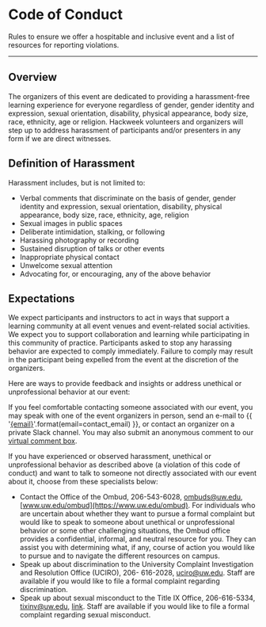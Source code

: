# Code of Conduct

Rules to ensure we offer a hospitable and inclusive event and a list of resources for reporting violations.

---

## Overview

The organizers of this event are dedicated to providing a harassment-free learning experience for everyone regardless of gender, gender identity and expression, sexual orientation, disability, physical appearance, body size, race, ethnicity, age or religion.
Hackweek volunteers and organizers will step up to address harassment of participants and/or presenters in any form if we are direct witnesses.

## Definition of Harassment

Harassment includes, but is not limited to:

* Verbal comments that discriminate on the basis of gender, gender identity and expression, sexual orientation, disability, physical appearance, body size, race, ethnicity, age, religion
* Sexual images in public spaces
* Deliberate intimidation, stalking, or following
* Harassing photography or recording
* Sustained disruption of talks or other events
* Inappropriate physical contact
* Unwelcome sexual attention
* Advocating for, or encouraging, any of the above behavior

## Expectations

We expect participants and instructors to act in ways that support a learning community at all event venues and event-related social activities. We expect you to support collaboration and learning while participating in this community of practice. Participants asked to stop any harassing behavior are expected to comply immediately. Failure to comply may result in the participant being expelled from the event at the discretion of the organizers.

Here are ways to provide feedback and insights or address unethical or unprofessional behavior at our event:

If you feel comfortable contacting someone associated with our event, you may speak with one of the event organizers in person, send an e-mail to {{ '[{email}](mailto:{email})'.format(email=contact_email) }}, or contact an organizer on a private Slack channel. You may also submit an anonymous comment to our [virtual comment box](https://docs.google.com/forms/d/e/1FAIpQLSfHRKWPVHRVX91veinbNHm-2dPl29JLJ9diO1wTkTJ0FKKbzQ/viewform).

If you have experienced or observed harassment, unethical or unprofessional behavior as described above (a violation of this code of conduct) and want to talk to someone not directly associated with our event about it, choose from these specialists below:

* Contact the Office of the Ombud, 206-543-6028, ombuds@uw.edu, [www.uw.edu/ombud](https://www.uw.edu/ombud). For individuals who are uncertain about whether they want to pursue a formal complaint but would like to speak to someone about unethical or unprofessional behavior or some other challenging situations, the Ombud office provides a confidential, informal, and neutral resource for you. They can assist you with determining what, if any, course of action you would like to pursue and to navigate the different resources on campus.
* Speak up about discrimination to the University Complaint Investigation and Resolution Office (UCIRO), 206- 616-2028, uciro@uw.edu. Staff are available if you would like to file a formal complaint regarding discrimination.
* Speak up about sexual misconduct to the Title IX Office, 206-616-5334, tixinv@uw.edu, [link](https://www.washington.edu/compliance/tixio/). Staff are available if you would like to file a formal complaint regarding sexual misconduct.
